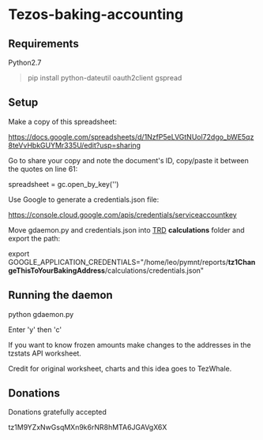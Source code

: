 # Tezos-baking-accounting

## Requirements
Python2.7

>pip install python-dateutil oauth2client gspread

## Setup
Make a copy of this spreadsheet:

https://docs.google.com/spreadsheets/d/1NzfP5eLVGtNUol72dgo_bWE5qz8teVvHbkGUYMr335U/edit?usp=sharing

Go to share your copy and note the document's ID, copy/paste it between the quotes on line 61:

spreadsheet = gc.open_by_key('')

Use Google to generate a credentials.json file:

https://console.cloud.google.com/apis/credentials/serviceaccountkey

Move gdaemon.py and credentials.json into [TRD](https://github.com/habanoz/tezos-reward-distributor) **calculations** folder and export the path:

export GOOGLE_APPLICATION_CREDENTIALS="/home/leo/pymnt/reports/**tz1ChangeThisToYourBakingAddress**/calculations/credentials.json"

## Running the daemon

python gdaemon.py

Enter 'y' then 'c'

If you want to know frozen amounts make changes to the addresses in the tzstats API worksheet.

Credit for original worksheet, charts and this idea goes to TezWhale.

## Donations

Donations gratefully accepted

tz1M9YZxNwGsqMXn9k6rNR8hMTA6JGAVgX6X

